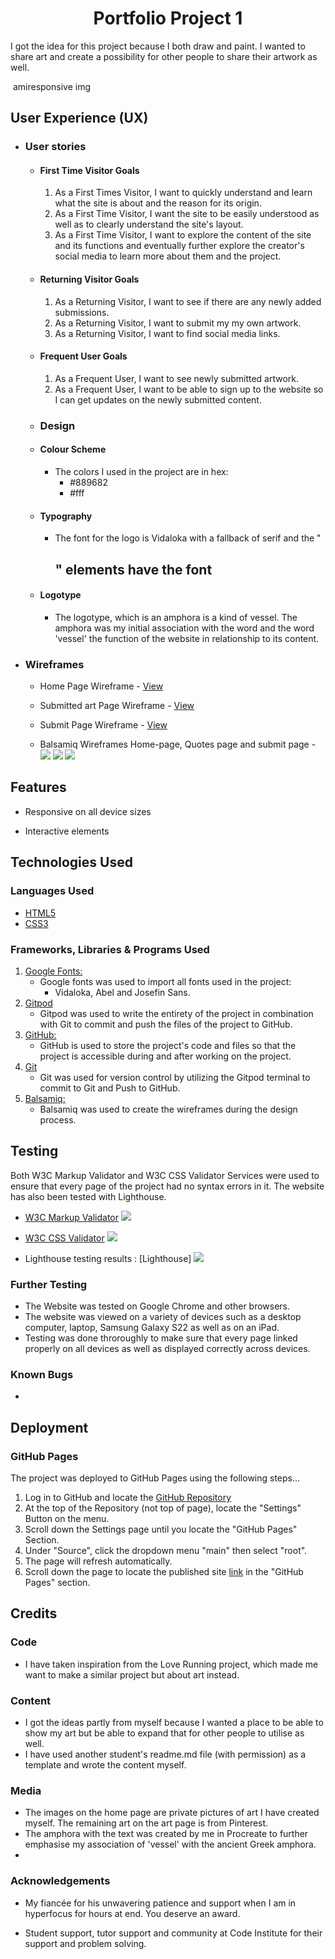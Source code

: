 
<h1 align="center"> Portfolio Project 1 </h1>



I got the idea for this project because I both draw and paint. I wanted to share art and create a possibility for other people to share their artwork as well. 

<img src=""> amiresponsive img


## User Experience (UX)

-   ### User stories

    -   #### First Time Visitor Goals

        1. As a First Times Visitor, I want to quickly understand and learn what the site is about and the reason for its origin.
        2. As a First Time Visitor, I want the site to be easily understood as well as to clearly understand the site's layout.
        3. As a First Time Visitor, I want to explore the content of the site and its functions and eventually further explore the creator's social media to learn more about them and the project.

    -   #### Returning Visitor Goals

        1. As a Returning Visitor, I want to see if there are any newly added submissions.
        2. As a Returning Visitor, I want to submit my my own artwork.
        3. As a Returning Visitor, I want to find social media links.

    -   #### Frequent User Goals
        1. As a Frequent User, I want to see newly submitted artwork.
        2. As a Frequent User, I want to be able to sign up to the website so I can get updates on the newly submitted content.

    -  ### Design

    -   #### Colour Scheme
        -   The colors I used in the project are in hex: 
            - #889682
            - #fff
    -   #### Typography
        -   The font for the logo is Vidaloka with a fallback of serif and the "<h2>" elements have the font  
    -   #### Logotype
        -   The logotype, which is an amphora is a kind of vessel. The amphora was my initial association with the word and the word 'vessel' the function of the website in relationship to its content.



*   ### Wireframes

    -   Home Page Wireframe - [View](https://skallad.github.io/vessel/index.html)

    -   Submitted art Page Wireframe - [View](https://skallad.github.io/vessel/art.html)

    -   Submit Page Wireframe - [View](https://skallad.github.io/vessel/submit.html)

    -   Balsamiq Wireframes Home-page, Quotes page and submit page - <img src="/workspace/readme/Blank diagram.png">
        <img src="/workspace/readme/Blank diagram (1).png">
        <img src="/workspace/readme/Blank diagram (2).png">


## Features

-   Responsive on all device sizes

-   Interactive elements

## Technologies Used

### Languages Used

-   [HTML5](https://en.wikipedia.org/wiki/HTML5)
-   [CSS3](https://en.wikipedia.org/wiki/Cascading_Style_Sheets)

### Frameworks, Libraries & Programs Used


1. [Google Fonts:](https://fonts.google.com/)
    - Google fonts was used to import all fonts used in the project: 
        -   Vidaloka, Abel and Josefin Sans.
1. [Gitpod](https://gitpod.io/)
    - Gitpod was used to write the entirety of the project in combination with Git to commit and push the files of the project to GitHub.
1. [GitHub:](https://github.com/)
    - GitHub is used to store the project's code and files so that the project is accessible during and after working on the project.
1. [Git](https://git-scm.com/)
    - Git was used for version control by utilizing the Gitpod terminal to commit to Git and Push to GitHub.
1. [Balsamiq:](https://balsamiq.com/)
    - Balsamiq was used to create the wireframes during the design process.

## Testing


Both W3C Markup Validator and W3C CSS Validator Services were used to ensure that every page of the project had no syntax errors in it. The website has also been tested with Lighthouse.

-   [W3C Markup Validator](https://jigsaw.w3.org/css-validator/#validate_by_input) <img src="assets/images/html w3.png">

-   [W3C CSS Validator](https://jigsaw.w3.org/css-validator/#validate_by_input) <img src="assets/images/jigsaw w3.png">

-   Lighthouse testing results : [Lighthouse] <img src="assets/images/lighthouse.png">

### Further Testing

-   The Website was tested on Google Chrome and other browsers.
-   The website was viewed on a variety of devices such as a desktop computer, laptop, Samsung Galaxy S22 as well as on an iPad.
-   Testing was done throroughly to make sure that every page linked properly on all devices as well as displayed correctly across devices.

### Known Bugs

-   

## Deployment

### GitHub Pages

The project was deployed to GitHub Pages using the following steps...

1. Log in to GitHub and locate the [GitHub Repository](https://github.com/skallad/Vessel)
2. At the top of the Repository (not top of page), locate the "Settings" Button on the menu.
3. Scroll down the Settings page until you locate the "GitHub Pages" Section.
4. Under "Source", click the dropdown menu "main" then select "root".
5. The page will refresh automatically.
6. Scroll down the page to locate the published site [link](https://github.com) in the "GitHub Pages" section.

## Credits

### Code

-   I have taken inspiration from the Love Running project, which made me want to make a similar project but about art instead.

### Content

-   I got the ideas partly from myself because I wanted a place to be able to show my art but be able to expand that for other people to utilise as well.
-   I have used another student's readme.md file (with permission) as a template and wrote the content myself.

### Media

-   The images on the home page are private pictures of art I have created myself. The remaining art on the art page is from Pinterest.
-   The amphora with the text was created by me in Procreate to further emphasise my association of 'vessel' with the ancient Greek amphora.
-   

### Acknowledgements

-   My fiancée for his unwavering patience and support when I am in hyperfocus for hours at end. You deserve an award.

-   Student support, tutor support and community at Code Institute for their support and problem solving.